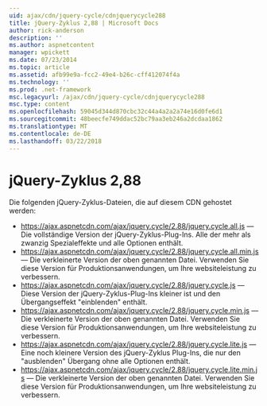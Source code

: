 ```yaml
---
uid: ajax/cdn/jquery-cycle/cdnjquerycycle288
title: jQuery-Zyklus 2,88 | Microsoft Docs
author: rick-anderson
description: ''
ms.author: aspnetcontent
manager: wpickett
ms.date: 07/23/2014
ms.topic: article
ms.assetid: afb99e9a-fcc2-49e4-b26c-cff412074f4a
ms.technology: ''
ms.prod: .net-framework
msc.legacyurl: /ajax/cdn/jquery-cycle/cdnjquerycycle288
msc.type: content
ms.openlocfilehash: 59045d344d870cbc32c44a4a2a2a74e16d0fe6d1
ms.sourcegitcommit: 48beecfe749ddac52bc79aa3eb246a2dcdaa1862
ms.translationtype: MT
ms.contentlocale: de-DE
ms.lasthandoff: 03/22/2018
---
```

<a name="jquery-cycle-288"></a>jQuery-Zyklus 2,88
====================
Die folgenden jQuery-Zyklus-Dateien, die auf diesem CDN gehostet werden:

- https://ajax.aspnetcdn.com/ajax/jquery.cycle/2.88/jquery.cycle.all.js &mdash; Die vollständige Version der jQuery-Zyklus-Plug-Ins. Alle der mehr als zwanzig Spezialeffekte und alle Optionen enthält.
- https://ajax.aspnetcdn.com/ajax/jquery.cycle/2.88/jquery.cycle.all.min.js &mdash; Die verkleinerte Version der oben genannten Datei. Verwenden Sie diese Version für Produktionsanwendungen, um Ihre websiteleistung zu verbessern.
- https://ajax.aspnetcdn.com/ajax/jquery.cycle/2.88/jquery.cycle.js &mdash; Diese Version der jQuery-Zyklus-Plug-Ins kleiner ist und den Übergangseffekt "einblenden" enthält.
- https://ajax.aspnetcdn.com/ajax/jquery.cycle/2.88/jquery.cycle.min.js &mdash; Die verkleinerte Version der oben genannten Datei. Verwenden Sie diese Version für Produktionsanwendungen, um Ihre websiteleistung zu verbessern.
- https://ajax.aspnetcdn.com/ajax/jquery.cycle/2.88/jquery.cycle.lite.js &mdash; Eine noch kleinere Version des jQuery-Zyklus Plug-Ins, die nur den "ausblenden" Übergang ohne alle Optionen enthält.
- https://ajax.aspnetcdn.com/ajax/jquery.cycle/2.88/jquery.cycle.lite.min.js &mdash; Die verkleinerte Version der oben genannten Datei. Verwenden Sie diese Version für Produktionsanwendungen, um Ihre websiteleistung zu verbessern.
